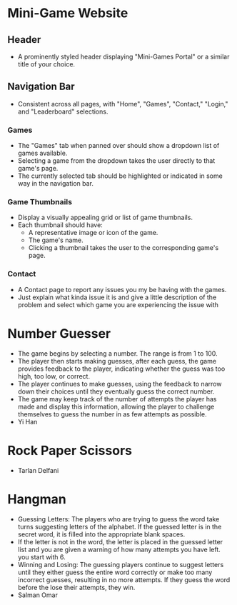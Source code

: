 # Mini-Game Website

## Header
- A prominently styled header displaying "Mini-Games Portal" or a similar title of your choice.

## Navigation Bar
- Consistent across all pages, with "Home", "Games", "Contact," "Login," and "Leaderboard" selections.

### Games
- The "Games" tab when panned over should show a dropdown list of games available. 
- Selecting a game from the dropdown takes the user directly to that game's page.
- The currently selected tab should be highlighted or indicated in some way in the navigation bar.

### Game Thumbnails
- Display a visually appealing grid or list of game thumbnails.
- Each thumbnail should have:
  - A representative image or icon of the game.
  - The game's name.
  - Clicking a thumbnail takes the user to the corresponding game's page.

### Contact
- A Contact page to report any issues you my be having with the games.
- Just explain what kinda issue it is and give a little description of the problem and select which game you are experiencing the issue with 

# Number Guesser
- The game begins by selecting a number. The range is from 1 to 100.
- The player then starts making guesses, after each guess, the game provides feedback to the player, indicating whether the guess was too high, too low, or correct.
- The player continues to make guesses, using the feedback to narrow down their choices until they eventually guess the correct number.
- The game may keep track of the number of attempts the player has made and display this information, allowing the player to challenge themselves to guess the number in as few attempts as possible.
- Yi Han

# Rock Paper Scissors
- Tarlan Delfani

# Hangman
- Guessing Letters: The players who are trying to guess the word take turns suggesting letters of the alphabet. If the guessed letter is in the secret word, it is filled into the appropriate blank spaces.
- If the letter is not in the word, the letter is placed in the guessed letter list and you are given a warning of how many attempts you have left. you start with 6.
- Winning and Losing: The guessing players continue to suggest letters until they either guess the entire word correctly or make too many incorrect guesses, resulting in no more attempts. If they guess the word before the lose their attempts, they win.
- Salman Omar
